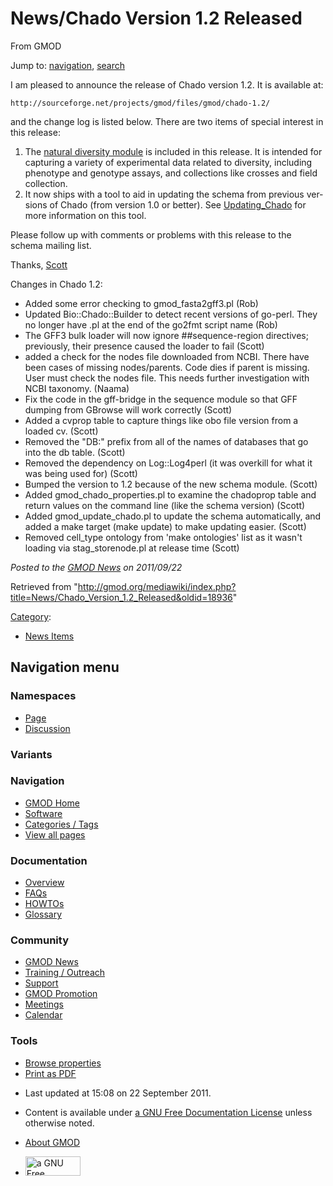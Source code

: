 <div id="mw-page-base" class="noprint">

</div>

<div id="mw-head-base" class="noprint">

</div>

<div id="content" class="mw-body" role="main">

<span id="top"></span>

<div id="mw-js-message" style="display:none;">

</div>



# <span dir="auto">News/Chado Version 1.2 Released</span>

<div id="bodyContent">

<div id="siteSub">

From GMOD

</div>

<div id="contentSub">

</div>

<div id="jump-to-nav" class="mw-jump">

Jump to: [navigation](#mw-navigation), [search](#p-search)

</div>

<div id="mw-content-text" class="mw-content-ltr" lang="en" dir="ltr">

I am pleased to announce the release of Chado version 1.2. It is
available at:

    http://sourceforge.net/projects/gmod/files/gmod/chado-1.2/

and the change log is listed below. There are two items of special
interest in this release:

1.  The [natural diversity
    module](../Chado_Natural_Diversity_Module.1 "Chado Natural Diversity Module")
    is included in this release. It is intended for capturing a variety
    of experimental data related to diversity, including phenotype and
    genotype assays, and collections like crosses and field collection.
2.  It now ships with a tool to aid in updating the schema from previous
    versions of Chado (from version 1.0 or better). See
    [Updating_Chado](../Updating_Chado "Updating Chado") for more
    information on this tool.

Please follow up with comments or problems with this release to the
schema mailing list.

Thanks, [Scott](../User:Scott "User:Scott")

Changes in Chado 1.2:

- Added some error checking to gmod_fasta2gff3.pl (Rob)
- Updated Bio::Chado::Builder to detect recent versions of go-perl. They
  no longer have .pl at the end of the go2fmt script name (Rob)
- The GFF3 bulk loader will now ignore \##sequence-region directives;
  previously, their presence caused the loader to fail (Scott)
- added a check for the nodes file downloaded from NCBI. There have been
  cases of missing nodes/parents. Code dies if parent is missing. User
  must check the nodes file. This needs further investigation with NCBI
  taxonomy. (Naama)
- Fix the code in the gff-bridge in the sequence module so that GFF
  dumping from GBrowse will work correctly (Scott)
- Added a cvprop table to capture things like obo file version from a
  loaded cv. (Scott)
- Removed the "DB:" prefix from all of the names of databases that go
  into the db table. (Scott)
- Removed the dependency on Log::Log4perl (it was overkill for what it
  was being used for) (Scott)
- Bumped the version to 1.2 because of the new schema module. (Scott)
- Added gmod_chado_properties.pl to examine the chadoprop table and
  return values on the command line (like the schema version) (Scott)
- Added gmod_update_chado.pl to update the schema automatically, and
  added a make target (make update) to make updating easier. (Scott)
- Removed cell_type ontology from 'make ontologies' list as it wasn't
  loading via stag_storenode.pl at release time (Scott)

  

<div class="newsfooter">

*Posted to the [GMOD News](../GMOD_News "GMOD News") on 2011/09/22*

</div>

</div>

<div class="printfooter">

Retrieved from
"<http://gmod.org/mediawiki/index.php?title=News/Chado_Version_1.2_Released&oldid=18936>"

</div>

<div id="catlinks" class="catlinks">

<div id="mw-normal-catlinks" class="mw-normal-catlinks">

[Category](../Special:Categories "Special:Categories"):

- [News Items](../Category:News_Items "Category:News Items")

</div>

</div>

<div class="visualClear">

</div>

</div>

</div>

<div id="mw-navigation">

## Navigation menu

<div id="mw-head">



<div id="left-navigation">

<div id="p-namespaces" class="vectorTabs" role="navigation"
aria-labelledby="p-namespaces-label">

### Namespaces

- <span id="ca-nstab-main"><a href="Chado_Version_1.2_Released" accesskey="c"
  title="View the content page [c]">Page</a></span>
- <span id="ca-talk"><a
  href="http://gmod.org/mediawiki/index.php?title=Talk:News/Chado_Version_1.2_Released&amp;action=edit&amp;redlink=1"
  accesskey="t"
  title="Discussion about the content page [t]">Discussion</a></span>

</div>

<div id="p-variants" class="vectorMenu emptyPortlet" role="navigation"
aria-labelledby="p-variants-label">

### 

### Variants[](#)

<div class="menu">

</div>

</div>

</div>

<div id="right-navigation">





</div>



</div>

</div>

</div>

<div id="mw-panel">

<div id="p-logo" role="banner">

<a href="../Main_Page"
style="background-image: url(../../images/GMOD-cogs.png);"
title="Visit the main page"></a>

</div>

<div id="p-Navigation" class="portal" role="navigation"
aria-labelledby="p-Navigation-label">

### Navigation

<div class="body">

- <span id="n-GMOD-Home">[GMOD Home](../Main_Page)</span>
- <span id="n-Software">[Software](../GMOD_Components)</span>
- <span id="n-Categories-.2F-Tags">[Categories /
  Tags](../Categories)</span>
- <span id="n-View-all-pages">[View all
  pages](../Special:AllPages)</span>

</div>

</div>

<div id="p-Documentation" class="portal" role="navigation"
aria-labelledby="p-Documentation-label">

### Documentation

<div class="body">

- <span id="n-Overview">[Overview](../Overview)</span>
- <span id="n-FAQs">[FAQs](../Category:FAQ)</span>
- <span id="n-HOWTOs">[HOWTOs](../Category:HOWTO)</span>
- <span id="n-Glossary">[Glossary](../Glossary)</span>

</div>

</div>

<div id="p-Community" class="portal" role="navigation"
aria-labelledby="p-Community-label">

### Community

<div class="body">

- <span id="n-GMOD-News">[GMOD News](../GMOD_News)</span>
- <span id="n-Training-.2F-Outreach">[Training /
  Outreach](../Training_and_Outreach)</span>
- <span id="n-Support">[Support](../Support)</span>
- <span id="n-GMOD-Promotion">[GMOD Promotion](../GMOD_Promotion)</span>
- <span id="n-Meetings">[Meetings](../Meetings)</span>
- <span id="n-Calendar">[Calendar](../Calendar)</span>

</div>

</div>

<div id="p-tb" class="portal" role="navigation"
aria-labelledby="p-tb-label">

### Tools

<div class="body">


- <span id="t-smwbrowselink"><a href="../Special:Browse/News-2FChado_Version_1.2_Released"
  rel="smw-browse">Browse properties</a></span>
- <span id="t-pdf">[Print as
  PDF](http://gmod.org/mediawiki/index.php?title=Special:PdfPrint&page=News/Chado_Version_1.2_Released)</span>

</div>

</div>

</div>

</div>

<div id="footer" role="contentinfo">

- <span id="footer-info-lastmod">Last updated at 15:08 on 22 September
  2011.</span>
<!-- - <span id="footer-info-viewcount">6,914 page views.</span> -->
- <span id="footer-info-copyright">Content is available under
  <a href="http://www.gnu.org/licenses/fdl-1.3.html" class="external"
  rel="nofollow">a GNU Free Documentation License</a> unless otherwise
  noted.</span>

<!-- -->

- <span id="footer-places-about">[About
  GMOD](../GMOD:About "GMOD:About")</span>

<!-- -->

- <span id="footer-copyrightico">[<img src="http://www.gnu.org/graphics/gfdl-logo-small.png" width="88"
  height="31" alt="a GNU Free Documentation License" />](http://www.gnu.org/licenses/fdl-1.3.html)</span>


<div style="clear:both">

</div>

</div>
